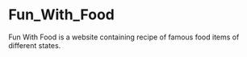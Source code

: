 # Fun_With_Food
Fun With Food is a website containing recipe of famous food items of different states.
